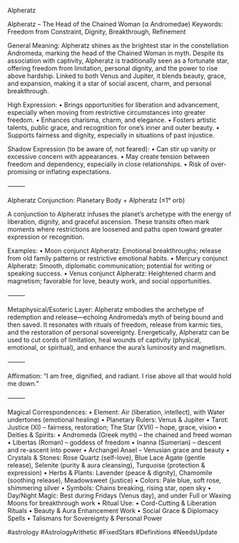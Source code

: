 Alpheratz 

Alpheratz – The Head of the Chained Woman (α Andromedae)
Keywords: Freedom from Constraint, Dignity, Breakthrough, Refinement

General Meaning:
Alpheratz shines as the brightest star in the constellation Andromeda, marking the head of the Chained Woman in myth. Despite its association with captivity, Alpheratz is traditionally seen as a fortunate star, offering freedom from limitation, personal dignity, and the power to rise above hardship. Linked to both Venus and Jupiter, it blends beauty, grace, and expansion, making it a star of social ascent, charm, and personal breakthrough.

High Expression:
	•	Brings opportunities for liberation and advancement, especially when moving from restrictive circumstances into greater freedom.
	•	Enhances charisma, charm, and elegance.
	•	Fosters artistic talents, public grace, and recognition for one’s inner and outer beauty.
	•	Supports fairness and dignity, especially in situations of past injustice.

Shadow Expression (to be aware of, not feared):
	•	Can stir up vanity or excessive concern with appearances.
	•	May create tension between freedom and dependency, especially in close relationships.
	•	Risk of over-promising or inflating expectations.

⸻

Alpheratz Conjunction: Planetary Body + Alpheratz (≤1° orb)

A conjunction to Alpheratz infuses the planet’s archetype with the energy of liberation, dignity, and graceful ascension. These transits often mark moments where restrictions are loosened and paths open toward greater expression or recognition.

Examples:
	•	Moon conjunct Alpheratz: Emotional breakthroughs; release from old family patterns or restrictive emotional habits.
	•	Mercury conjunct Alpheratz: Smooth, diplomatic communication; potential for writing or speaking success.
	•	Venus conjunct Alpheratz: Heightened charm and magnetism; favorable for love, beauty work, and social opportunities.

⸻

Metaphysical/Esoteric Layer:
Alpheratz embodies the archetype of redemption and release—echoing Andromeda’s myth of being bound and then saved. It resonates with rituals of freedom, release from karmic ties, and the restoration of personal sovereignty. Energetically, Alpheratz can be used to cut cords of limitation, heal wounds of captivity (physical, emotional, or spiritual), and enhance the aura’s luminosity and magnetism.

⸻

Affirmation:
“I am free, dignified, and radiant. I rise above all that would hold me down.”

⸻

Magical Correspondences:
	•	Element: Air (liberation, intellect), with Water undertones (emotional healing)
	•	Planetary Rulers: Venus & Jupiter
	•	Tarot: Justice (XI) – fairness, restoration; The Star (XVII) – hope, grace, vision
	•	Deities & Spirits:
	•	Andromeda (Greek myth) – the chained and freed woman
	•	Libertas (Roman) – goddess of freedom
	•	Inanna (Sumerian) – descent and re-ascent into power
	•	Archangel Anael – Venusian grace and beauty
	•	Crystals & Stones: Rose Quartz (self-love), Blue Lace Agate (gentle release), Selenite (purity & aura cleansing), Turquoise (protection & expression)
	•	Herbs & Plants: Lavender (peace & dignity), Chamomile (soothing release), Meadowsweet (justice)
	•	Colors: Pale blue, soft rose, shimmering silver
	•	Symbols: Chains breaking, rising star, open sky
	•	Day/Night Magic: Best during Fridays (Venus day), and under Full or Waxing Moons for breakthrough work
	•	Ritual Use:
	•	Cord-Cutting & Liberation Rituals
	•	Beauty & Aura Enhancement Work
	•	Social Grace & Diplomacy Spells
	•	Talismans for Sovereignty & Personal Power

#astrology #AstrologyArithetic #FixedStars #Definitions #NeedsUpdate 